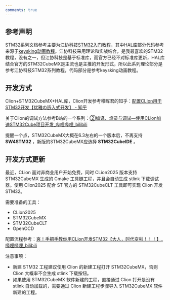 ```yaml
---
comments: true
---
```



## 参考声明

STM32系列文档参考主要为[江协科技STM32入门教程](https://www.bilibili.com/video/BV1th411z7sn/?spm_id_from=333.1007.top_right_bar_window_custom_collection.content.click)，其中HAL库部分代码参考来源于[keysking动画教程](https://www.bilibili.com/video/BV12v4y1y7uV?spm_id_from=333.788.videopod.sections&vd_source=9360af603fa540663a17ba65dbad6a7d)。江协科技采用理论和实战结合，是我最喜欢的STM32教程，没有之一，但江协科技是基于标准库，而官方已经不对标准库更新，HAL库结合官方的STM32CubeMX是主流也是主推的开发形式，所以此系列理论部分是参考江协科技STM32系列教程，代码部分是参考keysking动画教程。

## 开发方式

Clion+STM32CubeMX+HAL库，Clion开发参考稚晖君的知乎：[配置CLion用于STM32开发【优雅の嵌入式开发】 - 知乎](https://zhuanlan.zhihu.com/p/145801160)

关于Clion的调试方法参考B站的一个系列：[②编译、烧录与调试—使用CLion加速STM32Cube项目开发_哔哩哔哩_bilibili](https://www.bilibili.com/video/BV16V4y1d7yU?spm_id_from=333.788.player.switch&vd_source=9360af603fa540663a17ba65dbad6a7d)

提醒一个点，STM32CubeMX大概在6.3左右的一个版本后，不再支持 **SW4STM32** ，新版的STM32CubeMX应选择 **STM32CubeIDE** 。

## 开发方式更新

最近，CLion 面对非商业用户开始免费，同时 CLion2025 版本支持 STM32CubeMX 生成的 Cmake 工具链工程，并且会自动生成 stlink 下载调试器。使用 Clion2025 配合 ST 官方的 STM32CubeCLT 工具即可实现 Clion 开发STM32。

需要准备的工具：

- CLion2025
- STM32CubeMX 
- STM32CubeCLT 
- OpenOCD

配置流程参考：[爽！手把手教你用CLion开发STM32【大人，时代变啦！！！】_哔哩哔哩_bilibili](https://www.bilibili.com/video/BV1pnjizYEAk/?spm_id_from=333.1387.homepage.video_card.click&vd_source=9360af603fa540663a17ba65dbad6a7d)

注意事项：

- 新建 STM32 工程建议使用 Clion 的新建工程打开 STM32CubeMX，否则 Clion 大概率不会生成 stlink 下载按钮。
- 如果使用 STM32CubeMX 软件新建的工程，直接通过 Clion 打开是没有 stlink 自动加载的，需要通过 Clion 新建工程步骤导入 STM32CubeMX 软件新建的工程。